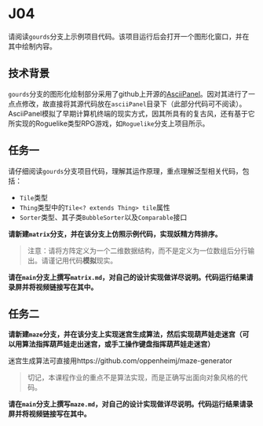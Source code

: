 # J04


请阅读`gourds`分支上示例项目代码。该项目运行后会打开一个图形化窗口，并在其中绘制内容。

## 技术背景

`gourds`分支的图形化绘制部分采用了github上开源的[AsciiPanel](https://github.com/trystan/AsciiPanel)。因对其进行了一点点修改，故直接将其源代码放在`asciiPanel`目录下（此部分代码可不阅读）。AsciiPanel模拟了早期计算机终端的现实方式，因其所具有的复古风，还有基于它所实现的Roguelike类型RPG游戏，如`Roguelike`分支上项目所示。

## 任务一

请仔细阅读`gourds`分支项目代码，理解其运作原理，重点理解泛型相关代码，包括：
- `Tile`类型
- `Thing`类型中的`Tile<? extends Thing> tile`属性
- `Sorter`类型、其子类`BubbleSorter`以及`Comparable`接口

**请新建`matrix`分支，并在该分支上仿照示例代码，实现妖精方阵排序。**


> 注意：请将方阵定义为一个二维数据结构，而不是定义为一位数组后分行输出。请谨记用代码**模拟**现实。

**请在`main`分支上撰写`matrix.md`，对自己的设计实现做详尽说明。代码运行结果请录屏并将视频链接写在其中。**

## 任务二

**请新建`maze`分支，并在该分支上实现迷宫生成算法，然后实现葫芦娃走迷宫（可以用算法指挥葫芦娃走出迷宫，或手工操作键盘指挥葫芦娃走迷宫）**

迷宫生成算法可直接用https://github.com/oppenheimj/maze-generator 

>切记，本课程作业的重点不是算法实现，而是正确写出面向对象风格的代码。

**请在`main`分支上撰写`maze.md`，对自己的设计实现做详尽说明。代码运行结果请录屏并将视频链接写在其中。**

